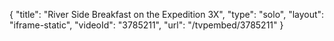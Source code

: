 {
    "title": "River Side Breakfast on the Expedition 3X",
    "type": "solo",
    "layout": "iframe-static",
    "videoId": "3785211",
    "url": "\/tvpembed\/3785211"
}